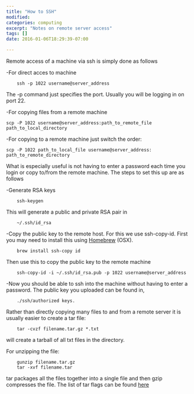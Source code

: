 ```yaml
---
title: "How to SSH"
modified:
categories: computing
excerpt: "Notes on remote server access"
tags: []
date: 2016-01-06T18:29:39-07:00

---
```


Remote access of a machine via ssh is simply done as follows

-For direct acces to machine

        ssh -p 1022 username@server_address

The -p command just specifies the port. Usually you will be logging in on port 22.

-For copying files from a remote machine

    scp -P 1022 username@server_address:path_to_remote_file path_to_local_directory

-For copying to a remote machine just switch the order:

    scp -P 1022 path_to_local_file username@server_address: path_to_remote_directory


What is especially useful is not having to enter a password each time you login or copy to/from the remote machine. The steps to set this up are as follows

-Generate RSA keys

        ssh-keygen

This will generate a public and private RSA pair in 

        ~/.ssh/id_rsa

-Copy the public key to the remote host.
For this we use ssh-copy-id. First you may need to install this using [Homebrew](http://brew.sh/) (OSX).

        brew install ssh-copy id

Then use this to copy the public key to the remote machine

        ssh-copy-id -i ~/.ssh/id_rsa.pub -p 1022 username@server_address

-Now you should be able to ssh into the machine without having to enter a password. The public key you uploaded can be found in,

        ./ssh/authorized keys.

Rather than directly copying many files to and from a remote server it is usually easier to create a tar file:

        tar -cvzf filename.tar.gz *.txt

will create a tarball of all txt files in the directory.

For unzipping the file:

        gunzip filename.tar.gz
        tar -xvf filename.tar

tar packages all the files together into a single file and then gzip compresses the file. The list of tar flags can be found [here](http://linuxcommand.org/man_pages/tar1.html)

        


